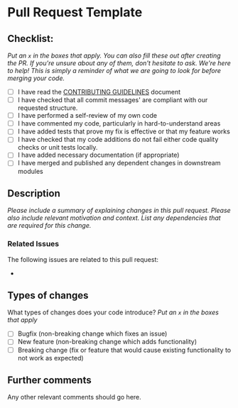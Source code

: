 # Pull Request Template

## Checklist:

_Put an `x` in the boxes that apply. You can also fill these out after creating the PR. If you're unsure about any of them, don't hesitate to ask. We're here to help! This is simply a reminder of what we are going to look for before merging your code._

- [ ] I have read the [CONTRIBUTING GUIDELINES](./CONTRIBUTING.md) document
- [ ] I have checked that all commit messages' are compliant with our requested structure.
- [ ] I have performed a self-review of my own code
- [ ] I have commented my code, particularly in hard-to-understand areas
- [ ] I have added tests that prove my fix is effective or that my feature works
- [ ] I have checked that my code additions do not fail either code quality checks or unit tests locally.
- [ ] I have added necessary documentation (if appropriate)
- [ ] I have merged and published any dependent changes in downstream modules

## Description

_Please include a summary of explaining changes in this pull request. Please also include relevant motivation and context. List any dependencies that are required for this change._



### Related Issues

The following issues are related to this pull request:

- 


## Types of changes

What types of changes does your code introduce?
_Put an `x` in the boxes that apply_

- [ ] Bugfix (non-breaking change which fixes an issue)
- [ ] New feature (non-breaking change which adds functionality) 
- [ ] Breaking change (fix or feature that would cause existing functionality to not work as expected)

## Further comments

Any other relevant comments should go here.